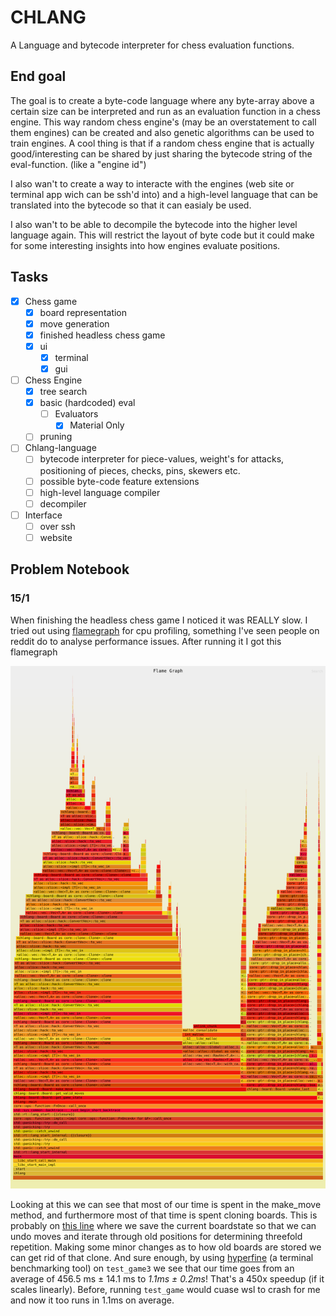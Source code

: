 # CHLANG
A Language and bytecode interpreter for chess evaluation functions.

## End goal
The goal is to create a byte-code language where any byte-array above a certain size can be interpreted and run as an evaluation function in a chess engine. This way random chess engine's (may be an overstatement to call them engines) can be created and also genetic algorithms can be used to train engines. A cool thing is that if a random chess engine that is actually good/interesting can be shared by just sharing the bytecode string of the eval-function. (like a "engine id")

I also wan't to create a way to interacte with the engines (web site or terminal app wich can be ssh'd into) and a high-level language that can be translated into the bytecode so that it can easialy be used.

I also wan't to be able to decompile the bytecode into the higher level language again. This will restrict the layout of byte code but it could make for some interesting insights into how engines evaluate positions.

## Tasks
- [X] Chess game
  - [X] board representation
  - [X] move generation
  - [X] finished headless chess game
  - [X] ui
    - [X] terminal
    - [X] gui
- [ ] Chess Engine
  - [X] tree search
  - [X] basic (hardcoded) eval
    - [ ] Evaluators
      - [X] Material Only 
  - [ ] pruning
- [ ] Chlang-language
  - [ ] bytecode interpreter for piece-values, weight's for attacks, positioning of pieces, checks, pins, skewers etc.
  - [ ] possible byte-code feature extensions 
  - [ ] high-level language compiler
  - [ ] decompiler
- [ ] Interface
  - [ ] over ssh
  - [ ] website

## Problem Notebook
### 15/1 
When finishing the headless chess game I noticed it was REALLY slow. I tried out 
using [flamegraph](https://github.com/flamegraph-rs/flamegraph) for cpu profiling, 
something I've seen people on reddit do to analyse performance issues. After running 
it I got this flamegraph

![Flamegraph](bench.svg) 

Looking at this we can see that most of our time is spent in the make_move method, 
and furthermore most of that time is spent cloning boards. This is probably on [this line](https://github.com/TageDan/Chlang/blob/6b280c7d83fb85c042fa5aa506071c701b65f278/src/board.rs#L122) 
where we save the current boardstate so that we can undo moves and iterate 
through old positions for determining threefold repetition. Making some minor changes as 
to how old boards are stored we can get rid of that clone. And sure enough, by using [hyperfine](https://github.com/sharkdp/hyperfine) 
(a terminal benchmarking tool) on `test_game3` we see that our time goes from an 
average of 456.5 ms ± 14.1 ms to _1.1ms ± 0.2ms_! That's a 450x speedup (if it scales linearly). 
Before, running `test_game` would cuase wsl to crash for me and now it too runs in 1.1ms on average.


